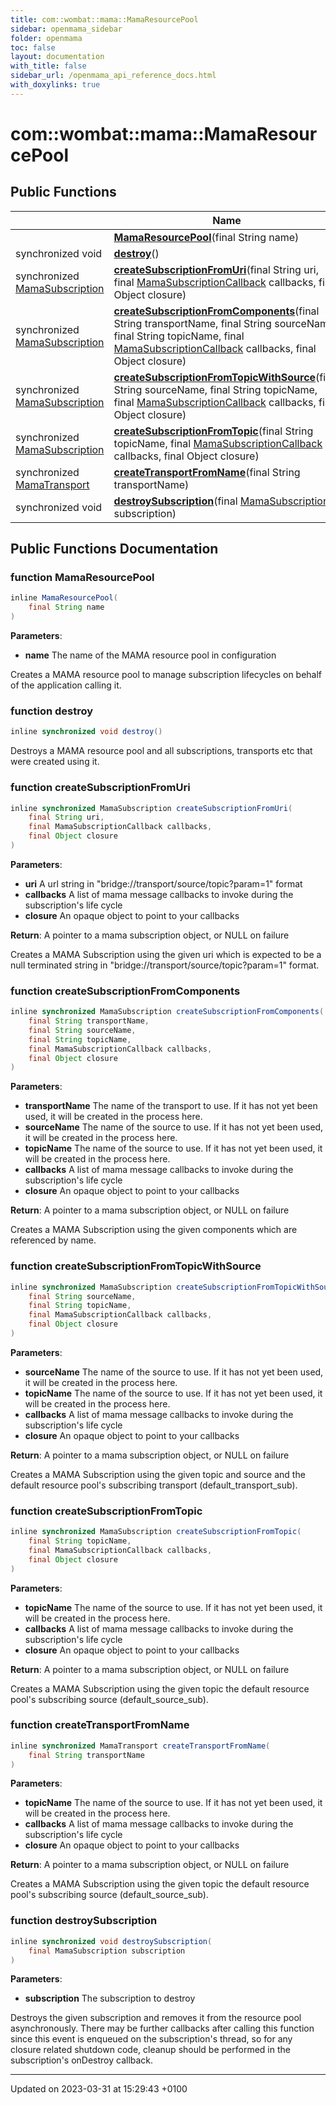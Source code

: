 ```yaml
---
title: com::wombat::mama::MamaResourcePool
sidebar: openmama_sidebar
folder: openmama
toc: false
layout: documentation
with_title: false
sidebar_url: /openmama_api_reference_docs.html
with_doxylinks: true
---
```


# com::wombat::mama::MamaResourcePool





## Public Functions

|                | Name           |
| -------------- | -------------- |
| | **[MamaResourcePool](classcom_1_1wombat_1_1mama_1_1MamaResourcePool.html#function-mamaresourcepool)**(final String name) |
| synchronized void | **[destroy](classcom_1_1wombat_1_1mama_1_1MamaResourcePool.html#function-destroy)**() |
| synchronized [MamaSubscription](classcom_1_1wombat_1_1mama_1_1MamaSubscription.html) | **[createSubscriptionFromUri](classcom_1_1wombat_1_1mama_1_1MamaResourcePool.html#function-createsubscriptionfromuri)**(final String uri, final [MamaSubscriptionCallback](interfacecom_1_1wombat_1_1mama_1_1MamaSubscriptionCallback.html) callbacks, final Object closure) |
| synchronized [MamaSubscription](classcom_1_1wombat_1_1mama_1_1MamaSubscription.html) | **[createSubscriptionFromComponents](classcom_1_1wombat_1_1mama_1_1MamaResourcePool.html#function-createsubscriptionfromcomponents)**(final String transportName, final String sourceName, final String topicName, final [MamaSubscriptionCallback](interfacecom_1_1wombat_1_1mama_1_1MamaSubscriptionCallback.html) callbacks, final Object closure) |
| synchronized [MamaSubscription](classcom_1_1wombat_1_1mama_1_1MamaSubscription.html) | **[createSubscriptionFromTopicWithSource](classcom_1_1wombat_1_1mama_1_1MamaResourcePool.html#function-createsubscriptionfromtopicwithsource)**(final String sourceName, final String topicName, final [MamaSubscriptionCallback](interfacecom_1_1wombat_1_1mama_1_1MamaSubscriptionCallback.html) callbacks, final Object closure) |
| synchronized [MamaSubscription](classcom_1_1wombat_1_1mama_1_1MamaSubscription.html) | **[createSubscriptionFromTopic](classcom_1_1wombat_1_1mama_1_1MamaResourcePool.html#function-createsubscriptionfromtopic)**(final String topicName, final [MamaSubscriptionCallback](interfacecom_1_1wombat_1_1mama_1_1MamaSubscriptionCallback.html) callbacks, final Object closure) |
| synchronized [MamaTransport](classcom_1_1wombat_1_1mama_1_1MamaTransport.html) | **[createTransportFromName](classcom_1_1wombat_1_1mama_1_1MamaResourcePool.html#function-createtransportfromname)**(final String transportName) |
| synchronized void | **[destroySubscription](classcom_1_1wombat_1_1mama_1_1MamaResourcePool.html#function-destroysubscription)**(final [MamaSubscription](classcom_1_1wombat_1_1mama_1_1MamaSubscription.html) subscription) |

## Public Functions Documentation

### function MamaResourcePool

```java
inline MamaResourcePool(
    final String name
)
```


**Parameters**: 

  * **name** The name of the MAMA resource pool in configuration 


Creates a MAMA resource pool to manage subscription lifecycles on behalf of the application calling it.


### function destroy

```java
inline synchronized void destroy()
```


Destroys a MAMA resource pool and all subscriptions, transports etc that were created using it. 


### function createSubscriptionFromUri

```java
inline synchronized MamaSubscription createSubscriptionFromUri(
    final String uri,
    final MamaSubscriptionCallback callbacks,
    final Object closure
)
```


**Parameters**: 

  * **uri** A url string in "bridge://transport/source/topic?param=1" format 
  * **callbacks** A list of mama message callbacks to invoke during the subscription's life cycle 
  * **closure** An opaque object to point to your callbacks 


**Return**: A pointer to a mama subscription object, or NULL on failure 

Creates a MAMA Subscription using the given uri which is expected to be a null terminated string in "bridge://transport/source/topic?param=1" format.


### function createSubscriptionFromComponents

```java
inline synchronized MamaSubscription createSubscriptionFromComponents(
    final String transportName,
    final String sourceName,
    final String topicName,
    final MamaSubscriptionCallback callbacks,
    final Object closure
)
```


**Parameters**: 

  * **transportName** The name of the transport to use. If it has not yet been used, it will be created in the process here. 
  * **sourceName** The name of the source to use. If it has not yet been used, it will be created in the process here. 
  * **topicName** The name of the source to use. If it has not yet been used, it will be created in the process here. 
  * **callbacks** A list of mama message callbacks to invoke during the subscription's life cycle 
  * **closure** An opaque object to point to your callbacks 


**Return**: A pointer to a mama subscription object, or NULL on failure 

Creates a MAMA Subscription using the given components which are referenced by name.


### function createSubscriptionFromTopicWithSource

```java
inline synchronized MamaSubscription createSubscriptionFromTopicWithSource(
    final String sourceName,
    final String topicName,
    final MamaSubscriptionCallback callbacks,
    final Object closure
)
```


**Parameters**: 

  * **sourceName** The name of the source to use. If it has not yet been used, it will be created in the process here. 
  * **topicName** The name of the source to use. If it has not yet been used, it will be created in the process here. 
  * **callbacks** A list of mama message callbacks to invoke during the subscription's life cycle 
  * **closure** An opaque object to point to your callbacks 


**Return**: A pointer to a mama subscription object, or NULL on failure 

Creates a MAMA Subscription using the given topic and source and the default resource pool's subscribing transport (default_transport_sub).


### function createSubscriptionFromTopic

```java
inline synchronized MamaSubscription createSubscriptionFromTopic(
    final String topicName,
    final MamaSubscriptionCallback callbacks,
    final Object closure
)
```


**Parameters**: 

  * **topicName** The name of the source to use. If it has not yet been used, it will be created in the process here. 
  * **callbacks** A list of mama message callbacks to invoke during the subscription's life cycle 
  * **closure** An opaque object to point to your callbacks 


**Return**: A pointer to a mama subscription object, or NULL on failure 

Creates a MAMA Subscription using the given topic the default resource pool's subscribing source (default_source_sub).


### function createTransportFromName

```java
inline synchronized MamaTransport createTransportFromName(
    final String transportName
)
```


**Parameters**: 

  * **topicName** The name of the source to use. If it has not yet been used, it will be created in the process here. 
  * **callbacks** A list of mama message callbacks to invoke during the subscription's life cycle 
  * **closure** An opaque object to point to your callbacks 


**Return**: A pointer to a mama subscription object, or NULL on failure 

Creates a MAMA Subscription using the given topic the default resource pool's subscribing source (default_source_sub).


### function destroySubscription

```java
inline synchronized void destroySubscription(
    final MamaSubscription subscription
)
```


**Parameters**: 

  * **subscription** The subscription to destroy 


Destroys the given subscription and removes it from the resource pool asynchronously. There may be further callbacks after calling this function since this event is enqueued on the subscription's thread, so for any closure related shutdown code, cleanup should be performed in the subscription's onDestroy callback.


-------------------------------

Updated on 2023-03-31 at 15:29:43 +0100